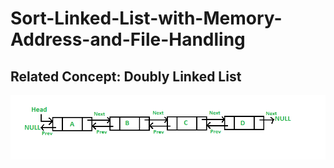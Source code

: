 # Sort-Linked-List-with-Memory-Address-and-File-Handling
## Related Concept: Doubly Linked List
![](vis.png)

